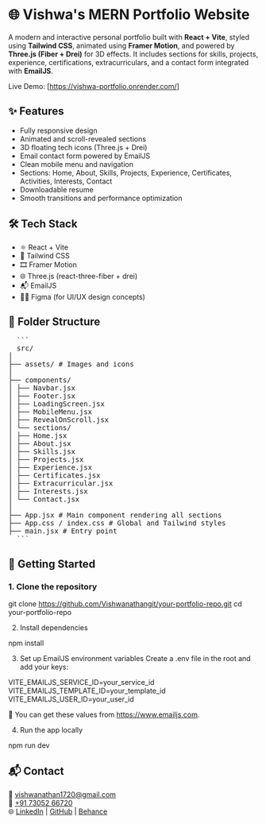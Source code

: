 # 🌐 Vishwa's MERN Portfolio Website

A modern and interactive personal portfolio built with **React + Vite**, styled using **Tailwind CSS**, animated using **Framer Motion**, and powered by **Three.js (Fiber + Drei)** for 3D effects. It includes sections for skills, projects, experience, certifications, extracurriculars, and a contact form integrated with **EmailJS**.

Live Demo: [https://vishwa-portfolio.onrender.com/]

## ✨ Features

- Fully responsive design
- Animated and scroll-revealed sections
- 3D floating tech icons (Three.js + Drei)
- Email contact form powered by EmailJS
- Clean mobile menu and navigation
- Sections: Home, About, Skills, Projects, Experience, Certificates, Activities, Interests, Contact
- Downloadable resume
- Smooth transitions and performance optimization

## 🛠️ Tech Stack

- ⚛️ React + Vite
- 🎨 Tailwind CSS
- 🎞️ Framer Motion
- 🌐 Three.js (react-three-fiber + drei)
- 📬 EmailJS
- 🧑‍🎨 Figma (for UI/UX design concepts)

## 📁 Folder Structure
<pre>
  ```
  src/
│
├── assets/ # Images and icons
│
├── components/
│ ├── Navbar.jsx
│ ├── Footer.jsx
│ ├── LoadingScreen.jsx
│ ├── MobileMenu.jsx
│ ├── RevealOnScroll.jsx
│ └── sections/
│ ├── Home.jsx
│ ├── About.jsx
│ ├── Skills.jsx
│ ├── Projects.jsx
│ ├── Experience.jsx
│ ├── Certificates.jsx
│ ├── Extracurricular.jsx
│ ├── Interests.jsx
│ └── Contact.jsx
│
├── App.jsx # Main component rendering all sections
├── App.css / index.css # Global and Tailwind styles
├── main.jsx # Entry point
  ```
</pre>


## 🚀 Getting Started

### 1. Clone the repository

git clone https://github.com/Vishwanathangit/your-portfolio-repo.git
cd your-portfolio-repo

2. Install dependencies

npm install

3. Set up EmailJS environment variables
Create a .env file in the root and add your keys:

VITE_EMAILJS_SERVICE_ID=your_service_id
VITE_EMAILJS_TEMPLATE_ID=your_template_id
VITE_EMAILJS_USER_ID=your_user_id

🔐 You can get these values from https://www.emailjs.com.

4. Run the app locally

npm run dev

## 📬 Contact

📧 [vishwanathan1720@gmail.com](mailto:vishwanathan1720@gmail.com)  
📱 [+91 73052 66720](tel:+917305266720)  
🌐 [LinkedIn](https://www.linkedin.com/in/vishwanathan2004) | [GitHub](https://github.com/Vishwanathangit) | [Behance](https://www.behance.net/VishwanathanDesigns)
